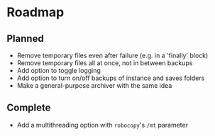 # Roadmap
## Planned
- Remove temporary files even after failure (e.g. in a 'finally' block)
- Remove temporary files all at once, not in between backups
- Add option to toggle logging
- Add option to turn on/off backups of instance and saves folders
- Make a general-purpose archiver with the same idea
## Complete
- Add a multithreading option with `robocopy`'s `/mt` parameter
